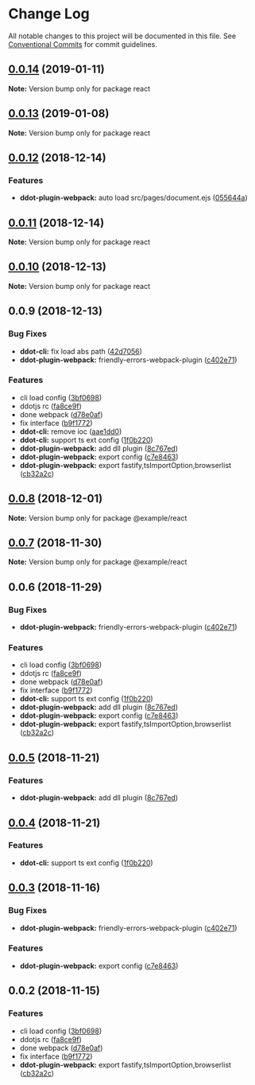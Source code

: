 # Change Log

All notable changes to this project will be documented in this file.
See [Conventional Commits](https://conventionalcommits.org) for commit guidelines.

## [0.0.14](https://github.com/Jetsly/ddot/compare/react@0.0.13...react@0.0.14) (2019-01-11)

**Note:** Version bump only for package react





## [0.0.13](https://github.com/Jetsly/ddot/compare/react@0.0.12...react@0.0.13) (2019-01-08)

**Note:** Version bump only for package react





## [0.0.12](https://github.com/Jetsly/ddot/compare/react@0.0.11...react@0.0.12) (2018-12-14)


### Features

* **ddot-plugin-webpack:** auto load src/pages/document.ejs ([055644a](https://github.com/Jetsly/ddot/commit/055644a))





## [0.0.11](https://github.com/Jetsly/ddot/compare/react@0.0.10...react@0.0.11) (2018-12-14)

**Note:** Version bump only for package react





## [0.0.10](https://github.com/Jetsly/ddot/compare/react@0.0.9...react@0.0.10) (2018-12-13)

**Note:** Version bump only for package react





## 0.0.9 (2018-12-13)


### Bug Fixes

* **ddot-cli:** fix load abs path ([42d7056](https://github.com/Jetsly/ddot/commit/42d7056))
* **ddot-plugin-webpack:** friendly-errors-webpack-plugin ([c402e71](https://github.com/Jetsly/ddot/commit/c402e71))


### Features

* cli load config ([3bf0698](https://github.com/Jetsly/ddot/commit/3bf0698))
* ddotjs rc ([fa8ce9f](https://github.com/Jetsly/ddot/commit/fa8ce9f))
* done webpack ([d78e0af](https://github.com/Jetsly/ddot/commit/d78e0af))
* fix interface ([b9f1772](https://github.com/Jetsly/ddot/commit/b9f1772))
* **ddot-cli:** remove ioc ([aae1dd0](https://github.com/Jetsly/ddot/commit/aae1dd0))
* **ddot-cli:** support ts ext config ([1f0b220](https://github.com/Jetsly/ddot/commit/1f0b220))
* **ddot-plugin-webpack:** add dll plugin ([8c767ed](https://github.com/Jetsly/ddot/commit/8c767ed))
* **ddot-plugin-webpack:** export config ([c7e8463](https://github.com/Jetsly/ddot/commit/c7e8463))
* **ddot-plugin-webpack:** export fastify,tsImportOption,browserlist ([cb32a2c](https://github.com/Jetsly/ddot/commit/cb32a2c))





## [0.0.8](https://github.com/Jetsly/ddot/compare/@example/react@0.0.7...@example/react@0.0.8) (2018-12-01)

**Note:** Version bump only for package @example/react





## [0.0.7](https://github.com/Jetsly/ddot/compare/@example/react@0.0.6...@example/react@0.0.7) (2018-11-30)

**Note:** Version bump only for package @example/react





## 0.0.6 (2018-11-29)


### Bug Fixes

* **ddot-plugin-webpack:** friendly-errors-webpack-plugin ([c402e71](https://github.com/Jetsly/ddot/commit/c402e71))


### Features

* cli load config ([3bf0698](https://github.com/Jetsly/ddot/commit/3bf0698))
* ddotjs rc ([fa8ce9f](https://github.com/Jetsly/ddot/commit/fa8ce9f))
* done webpack ([d78e0af](https://github.com/Jetsly/ddot/commit/d78e0af))
* fix interface ([b9f1772](https://github.com/Jetsly/ddot/commit/b9f1772))
* **ddot-cli:** support ts ext config ([1f0b220](https://github.com/Jetsly/ddot/commit/1f0b220))
* **ddot-plugin-webpack:** add dll plugin ([8c767ed](https://github.com/Jetsly/ddot/commit/8c767ed))
* **ddot-plugin-webpack:** export config ([c7e8463](https://github.com/Jetsly/ddot/commit/c7e8463))
* **ddot-plugin-webpack:** export fastify,tsImportOption,browserlist ([cb32a2c](https://github.com/Jetsly/ddot/commit/cb32a2c))





## [0.0.5](https://github.com/Jetsly/ddot/compare/@example/react@0.0.4...@example/react@0.0.5) (2018-11-21)


### Features

* **ddot-plugin-webpack:** add dll plugin ([8c767ed](https://github.com/Jetsly/ddot/commit/8c767ed))





## [0.0.4](https://github.com/Jetsly/ddot/compare/@example/react@0.0.3...@example/react@0.0.4) (2018-11-21)


### Features

* **ddot-cli:** support ts ext config ([1f0b220](https://github.com/Jetsly/ddot/commit/1f0b220))





## [0.0.3](https://github.com/Jetsly/ddot/compare/@example/react@0.0.2...@example/react@0.0.3) (2018-11-16)


### Bug Fixes

* **ddot-plugin-webpack:** friendly-errors-webpack-plugin ([c402e71](https://github.com/Jetsly/ddot/commit/c402e71))


### Features

* **ddot-plugin-webpack:** export config ([c7e8463](https://github.com/Jetsly/ddot/commit/c7e8463))





## 0.0.2 (2018-11-15)


### Features

* cli load config ([3bf0698](https://github.com/Jetsly/ddot/commit/3bf0698))
* ddotjs rc ([fa8ce9f](https://github.com/Jetsly/ddot/commit/fa8ce9f))
* done webpack ([d78e0af](https://github.com/Jetsly/ddot/commit/d78e0af))
* fix interface ([b9f1772](https://github.com/Jetsly/ddot/commit/b9f1772))
* **ddot-plugin-webpack:** export fastify,tsImportOption,browserlist ([cb32a2c](https://github.com/Jetsly/ddot/commit/cb32a2c))
